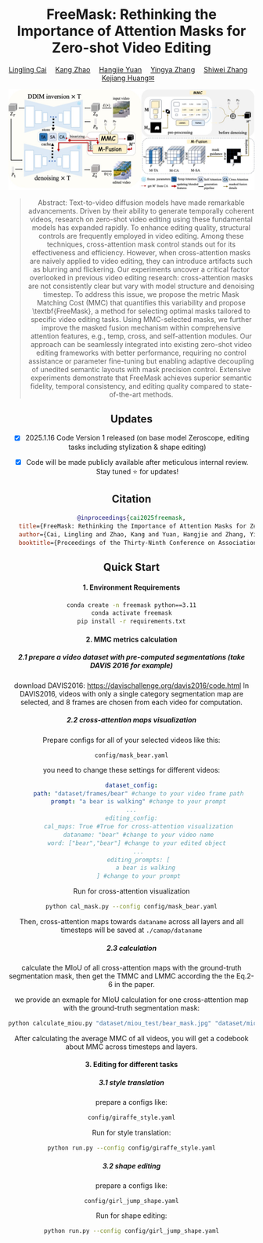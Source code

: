 <div align="center">
<h1> FreeMask: Rethinking the Importance of Attention Masks for Zero-shot Video Editing
</h1>


<div>
    <a href="" target='_blank'>Lingling Cai</a>&emsp;
    <a href='https://scholar.google.com/citations?hl=zh-CN&user=02H8RBIAAAAJ' target='_blank'>Kang Zhao</a>&emsp;
    <a href='https://jacobyuan7.github.io/' target='_blank'>Hangjie Yuan</a>&emsp;
    <a href='https://scholar.google.com/citations?user=16RDSEUAAAAJ&hl=en' target='_blank'>Yingya Zhang</a>&emsp;
    <a href='https://scholar.google.com/citations?user=ZO3OQ-8AAAAJ&hl=en&oi=ao' target='_blank'>Shiwei Zhang</a>&emsp;
<!--     Yining Pan&emsp;<br> -->
    <a href='https://scholar.google.com/citations?hl=zh-CN&user=6tSoD98AAAAJ' target='_blank'>Kejiang Huang&#9993</a>&emsp;
</div>

![colored_mesh (/Users/cailingling/Downloads/FreeMask-main 2/assets/framework.jpg)](assets/framework.jpg)

> Abstract:
> Text-to-video diffusion models have made remarkable advancements. Driven by their ability to generate temporally coherent videos, research on zero-shot video editing using these fundamental models has expanded rapidly.
> To enhance editing quality, structural controls are frequently employed in video editing. Among these techniques, cross-attention mask control stands out for its effectiveness and efficiency.
> However, when cross-attention masks are naively applied to video editing, they can introduce artifacts such as blurring and flickering.
> Our experiments uncover a critical factor overlooked in previous video editing research: cross-attention masks are not consistently clear but vary with model structure and denoising timestep. 
> To address this issue, we propose the metric Mask Matching Cost (MMC) that quantifies this variability and propose \textbf{FreeMask}, a method for selecting optimal masks tailored to specific video editing tasks.
> Using MMC-selected masks, we further improve the masked fusion mechanism within comprehensive attention features, e.g., temp, cross, and self-attention modules.
> Our approach can be seamlessly integrated into existing zero-shot video editing frameworks with better performance, requiring no control assistance or parameter fine-tuning but enabling adaptive decoupling of unedited semantic layouts with mask precision control. 
> Extensive experiments demonstrate that FreeMask achieves superior semantic fidelity, temporal consistency, and editing quality compared to state-of-the-art methods.

## Updates

* [x] 2025.1.16 Code Version 1 released (on base model Zeroscope, editing tasks including stylization & shape editing) 

* [x] Code will be made publicly available after meticulous internal review. Stay tuned ⭐ for updates!

## Citation

```bibtex
@inproceedings{cai2025freemask,
   title={FreeMask: Rethinking the Importance of Attention Masks for Zero-shot Video Editing},
   author={Cai, Lingling and Zhao, Kang and Yuan, Hangjie and Zhang, Yingya and Zhang, Shiwei and Huang, Kejie},
   booktitle={Proceedings of the Thirty-Ninth Conference on Association for the Advancement of Artificial Intelligence (AAAI-25)},year={2025}}
```



## Quick Start

#### 1. Environment Requirements

```bash
conda create -n freemask python==3.11
conda activate freemask
pip install -r requirements.txt
```

#### 2. MMC metrics calculation

##### 2.1 prepare a video dataset with pre-computed segmentations (take DAVIS 2016 for example)

download DAVIS2016: https://davischallenge.org/davis2016/code.html
In DAVIS2016,  videos with only a single category segmentation map are selected, and 8 frames are chosen from each video for computation.

##### 2.2 cross-attention maps visualization

Prepare configs for all of your selected videos like this:

```
config/mask_bear.yaml
```

you need to change these settings for different videos:

```yaml
dataset_config:
    path: "dataset/frames/bear" #change to your video frame path
    prompt: "a bear is walking" #change to your prompt
...
editing_config:
    cal_maps: True #True for cross-attention visualization
    dataname: "bear" #change to your video name
    word: ["bear","bear"] #change to your edited object 
    ...
    editing_prompts: [
        a bear is walking
    ] #change to your prompt
```

Run for cross-attention visualization

```bash
python cal_mask.py --config config/mask_bear.yaml
```

Then, cross-attention maps towards `dataname` across all layers and all timesteps will be saved at `./camap/dataname`

##### 2.3 calculation

calculate the MIoU of all cross-attention maps with the ground-truth segmentation mask, then get the TMMC and LMMC according the the Eq.2-6 in the paper.

we provide an exmaple for MIoU calculation for one cross-attention map with the ground-truth segmentation mask:

```bash
python calculate_miou.py "dataset/miou_test/bear_mask.jpg" "dataset/miou_test/binarized_bear_camap.jpg"
```

After calculating the average MMC of all videos, you will get a codebook about MMC across timesteps and layers.

#### 3. Editing for different tasks

##### 3.1 style translation

prepare a configs like:

```bash
config/giraffe_style.yaml
```

Run for style translation:

```bash
python run.py --config config/giraffe_style.yaml
```

##### 3.2 shape editing

prepare a configs like:

```
config/girl_jump_shape.yaml
```

Run for shape editing:

```bash
python run.py --config config/girl_jump_shape.yaml
```

